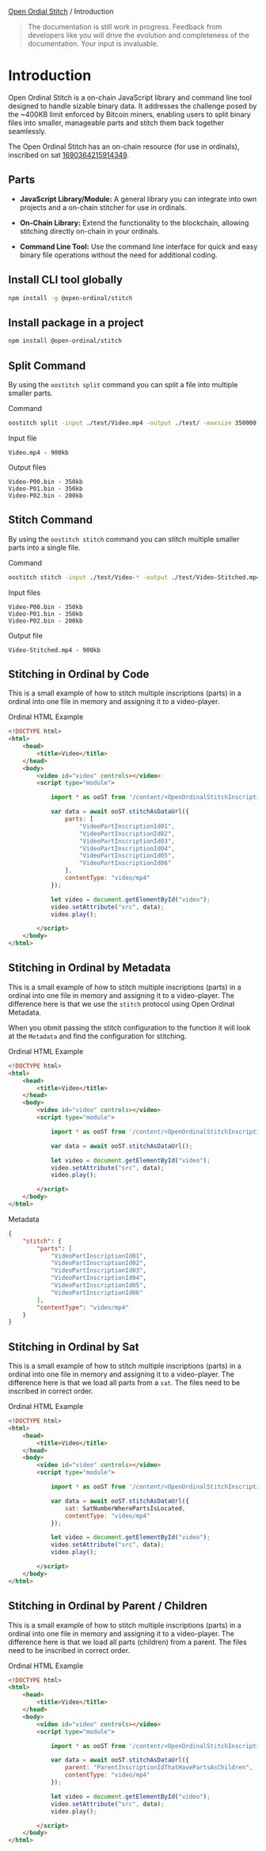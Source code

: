 [Open Ordial Stitch](../README.md) / Introduction

> The documentation is still work in progress. Feedback from developers like you will drive the evolution and completeness of the documentation. Your input is invaluable.

# Introduction

Open Ordinal Stitch is a on-chain JavaScript library and command line tool designed to handle sizable binary data. It addresses the challenge posed by the ~400KB limit enforced by Bitcoin miners, enabling users to split binary files into smaller, manageable parts and stitch them back together seamlessly.

The Open Ordinal Stitch has an on-chain resource (for use in ordinals), inscribed on sat [1690364215914349](https://ordinals.com/sat/1690364215914349).

## Parts

- **JavaScript Library/Module:** A general library you can integrate into own projects and a on-chain stitcher for use in ordinals.

- **On-Chain Library:** Extend the functionality to the blockchain, allowing stitching directly on-chain in your ordinals.

- **Command Line Tool:** Use the command line interface for quick and easy binary file operations without the need for additional coding.

## Install CLI tool globally

```sh
npm install -g @open-ordinal/stitch
```

## Install package in a project

```sh
npm install @open-ordinal/stitch
```

## Split Command

By using the `oostitch split` command you can split a file into multiple smaller parts.

Command
```sh
oostitch split -input ./test/Video.mp4 -output ./test/ -maxsize 350000
```

Input file
```text
Video.mp4 - 900kb
```

Output files
```text
Video-P00.bin - 350kb
Video-P01.bin - 350kb
Video-P02.bin - 200kb
```

## Stitch Command

By using the `oostitch stitch` command you can stitch multiple smaller parts into a single file.

Command
```sh
oostitch stitch -input ./test/Video-* -output ./test/Video-Stitched.mp4
```

Input files
```text
Video-P00.bin - 350kb
Video-P01.bin - 350kb
Video-P02.bin - 200kb
```

Output file
```text
Video-Stitched.mp4 - 900kb
```

## Stitching in Ordinal by Code

This is a small example of how to stitch multiple inscriptions (parts) in a ordinal into one file in memory and assigning it to a video-player.

Ordinal HTML Example
```html
<!DOCTYPE html>
<html>
    <head>
        <title>Video</title>
    </head>
    <body>
        <video id="video" controls></video>
        <script type="module">

            import * as ooST from '/content/<OpenOrdinalStitchInscriptionId>';

            var data = await ooST.stitchAsDataUrl({
                parts: [
                    "VideoPartInscriptionId01",
                    "VideoPartInscriptionId02",
                    "VideoPartInscriptionId03",
                    "VideoPartInscriptionId04",
                    "VideoPartInscriptionId05",
                    "VideoPartInscriptionId06"
                ],
                contentType: "video/mp4"
            });

            let video = document.getElementById("video");
            video.setAttribute("src", data);
            video.play();

        </script>
    </body>
</html>
```

## Stitching in Ordinal by Metadata

This is a small example of how to stitch multiple inscriptions (parts) in a ordinal into one file in memory and assigning it to a video-player. The difference here is that we use the `stitch` protocol using Open Ordinal Metadata.

When you obmit passing the stitch configuration to the function it will look at the `Metadata` and find the configuration for stitching.

Ordinal HTML Example
```html
<!DOCTYPE html>
<html>
    <head>
        <title>Video</title>
    </head>
    <body>
        <video id="video" controls></video>
        <script type="module">

            import * as ooST from '/content/<OpenOrdinalStitchInscriptionId>';

            var data = await ooST.stitchAsDataUrl();

            let video = document.getElementById("video");
            video.setAttribute("src", data);
            video.play();

        </script>
    </body>
</html>
```

Metadata
```json
{
    "stitch": {
        "parts": [
            "VideoPartInscriptionId01",
            "VideoPartInscriptionId02",
            "VideoPartInscriptionId03",
            "VideoPartInscriptionId04",
            "VideoPartInscriptionId05",
            "VideoPartInscriptionId06"
        ],
        "contentType": "video/mp4"
    }
}
```

## Stitching in Ordinal by Sat

This is a small example of how to stitch multiple inscriptions (parts) in a ordinal into one file in memory and assigning it to a video-player. The difference here is that we load all parts from a `sat`. The files need to be inscribed in correct order.

Ordinal HTML Example
```html
<!DOCTYPE html>
<html>
    <head>
        <title>Video</title>
    </head>
    <body>
        <video id="video" controls></video>
        <script type="module">

            import * as ooST from '/content/<OpenOrdinalStitchInscriptionId>';

            var data = await ooST.stitchAsDataUrl({
                sat: SatNumberWherePartsIsLocated,
                contentType: "video/mp4"
            });

            let video = document.getElementById("video");
            video.setAttribute("src", data);
            video.play();

        </script>
    </body>
</html>
```

## Stitching in Ordinal by Parent / Children

This is a small example of how to stitch multiple inscriptions (parts) in a ordinal into one file in memory and assigning it to a video-player. The difference here is that we load all parts (children) from a parent. The files need to be inscribed in correct order.

Ordinal HTML Example
```html
<!DOCTYPE html>
<html>
    <head>
        <title>Video</title>
    </head>
    <body>
        <video id="video" controls></video>
        <script type="module">

            import * as ooST from '/content/<OpenOrdinalStitchInscriptionId>';

            var data = await ooST.stitchAsDataUrl({
                parent: "ParentInscriptionIdThatHavePartsAsChildren",
                contentType: "video/mp4"
            });

            let video = document.getElementById("video");
            video.setAttribute("src", data);
            video.play();

        </script>
    </body>
</html>
```
